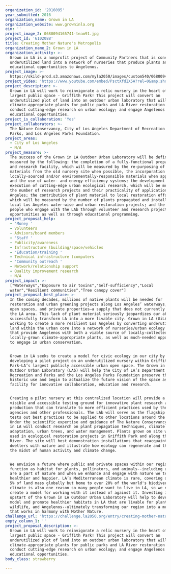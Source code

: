 ```yaml
---
organization_id: '2016095'
year_submitted: 2016
organization_name: Grown in LA
organization_website: www.growninla.org
ein: ''
project_image_2: 0680094165741-team91.jpg
project_id: '6102088'
title: Creating Mother Nature's Metropolis
organization_name_2: Grown in LA
organization_activity: >-
  Grown in LA is a nonprofit project of Community Partners that is converting
  underutilized land into a network of nurseries that produce plants and provide
  educational opportunities to Angelenos.
project_image: >-
  https://skild-prod.s3.amazonaws.com/myla2050/images/custom540/0680094165741-team91.jpg
project_video: 'https://www.youtube.com/embed/PsctXfdIX5A?rel=0&amp;showinfo=0'
project_description: >-
  Grown in LA will work to reinvigorate a relic nursery in the heart of LA’s
  largest public space - Griffith Park! This project will convert an
  underutilized plot of land into an outdoor urban laboratory that will grow
  climate-appropriate plants for public parks and LA River restoration projects;
  conduct cutting-edge research on urban ecology; and engage Angelenos through
  educational opportunities.
project_is_collaboration: 'Yes'
project_collaborators: >-
  The Nature Conservancy, City of Los Angeles Department of Recreation and
  Parks, and Los Angeles Parks Foundation.
project_areas:
  - City of Los Angeles
  - N/A
project_measure: >-
  The success of the Grown in LA Outdoor Urban Laboratory will be defined and
  measured by the following: the completion of a fully-functional propagation
  and research facility, which will be measured by the re-purposing of existing
  materials from the old nursery site when possible, the incorporation of
  locally-sourced and/or environmentally-responsible materials when appropriate,
  and the use of water- and energy-efficiency systems; the development and
  execution of cutting-edge urban ecological research, which will be measured by
  the number of research projects and their practicality of application in Los
  Angeles; the contribution of plant material to local restoration efforts,
  which will be measured by the number of plants propagated and installed in
  local Los Angeles water-wise and urban restoration projects; and the number of
  people who engage with the LAb through volunteer and research project
  opportunities as well as through educational programming.
project_proposal_help:
  - 'Money '
  - Volunteers
  - Advisors/board members
  - 'Staff '
  - Publicity/awareness
  - Infrastructure (building/space/vehicles
  - 'Education/training '
  - Technical infrastructure (computers
  - 'Community outreach '
  - Network/relationship support
  - Quality improvement research
  - N/A
project_impact: >-
  ["Waterways","Exposure to air toxins","Self-sufficiency","Local
  water","Resilient communities","Tree canopy cover"]
project_proposal_best_place: >-
  In the coming decades, millions of native plants will be needed for
  restoration and urban greening projects along Los Angeles’ waterways, public
  open spaces, and private properties—a supply that does not currently exist in
  the LA area. This lack of plant material seriously jeopardizes our ability to
  successfully transform LA into a more livable city. Grown in LA (GiLA) is
  working to create a more resilient Los Angeles by converting underutilized
  land within the urban core into a network of nurseries/urban ecology centers
  that provide Angelenos with both a viable source of locally-collected and
  locally-grown climate-appropriate plants, as well as much-needed opportunities
  to engage in urban conservation.


  Grown in LA seeks to create a model for civic ecology in our city by
  developing a pilot project on an underutilized nursery within Griffith
  Park—LA’s largest publicly accessible urban open space. The Grown in LA
  Outdoor Urban Laboratory (LAb) will help the City of LA’s Department of
  Recreation and Parks and the Los Angeles Parks Foundation preserve the site’s
  historic use and begin to actualize the future vision of the space as a
  facility for innovative collaboration, education and research.


  Creating a pilot nursery at this centralized location will provide a highly
  visible and accessible testing ground for innovative plant research and
  production that can translate to more efficient practices used by the public,
  agencies and other professionals. The LAb will serve as the flagship site that
  tests out best practices to be applied to other locations around the region.
  Under the scientific expertise and guidance of The Nature Conservancy, Grown
  in LA will conduct research on plant propagation techniques, climate
  adaptation, urban trees, and water management. Plants grown on site will be
  used in ecological restoration projects in Griffith Park and along the LA
  River. The site will host demonstration installations that reacquaint urban
  dwellers with nature and illustrate how ecology can regenerate and thrive in
  the midst of human activity and climate change. 


  We envision a future where public and private spaces within our region
  function as habitat for plants, pollinators, and animals--including us! People
  are a part of nature and when we enhance and engage with nature we tend to be
  healthier and happier. LA’s Mediterranean climate is rare, covering only about
  5% of land mass globally but home to over 20% of the world's biodiversity. Our
  climate is also one reason so many people want to live in LA, so we need to
  create a model for working with it instead of against it. Investing in the
  upstart of the Grown in LA Outdoor Urban Laboratory will help to develop this
  model and promote healthier habitats in LA that are livable for plants,
  wildlife, and Angelenos--ultimately transforming our region into a metropolis
  that works in harmony with Mother Nature.
challenge_url: 'https://challenge.la2050.org/entry/creating-mother-natures-metropolis'
empty_column_1: ''
project_proposal_description: >-
  Grown in LA will work to reinvigorate a relic nursery in the heart of LA’s
  largest public space - Griffith Park! This project will convert an
  underutilized plot of land into an outdoor urban laboratory that will grow
  climate-appropriate plants for public parks and LA River restoration projects;
  conduct cutting-edge research on urban ecology; and engage Angelenos through
  educational opportunities.
body_class: strawberry

---
```

